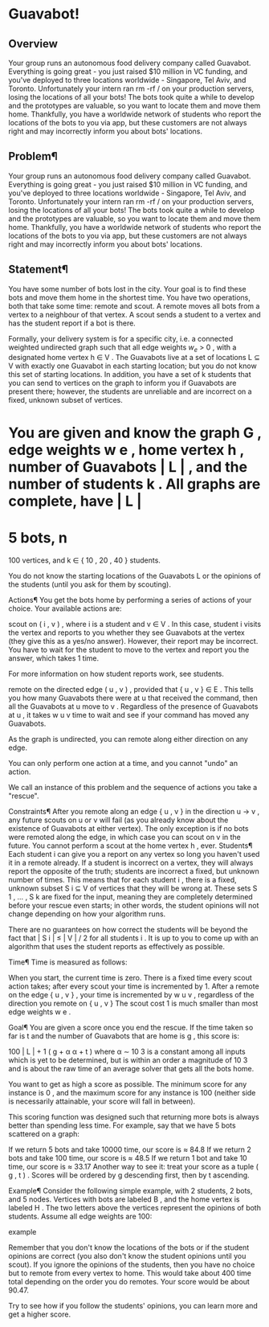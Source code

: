 # Guavabot!
## Overview 
Your group runs an autonomous food delivery company called Guavabot. Everything is going great - you just raised $10 million in VC funding, and you've deployed to three locations worldwide - Singapore, Tel Aviv, and Toronto. Unfortunately your intern ran rm -rf / on your production servers, losing the locations of all your bots! The bots took quite a while to develop and the prototypes are valuable, so you want to locate them and move them home. Thankfully, you have a worldwide network of students who report the locations of the bots to you via app, but these customers are not always right and may incorrectly inform you about bots' locations.

## Problem¶
Your group runs an autonomous food delivery company called Guavabot. Everything is going great - you just raised $10 million in VC funding, and you've deployed to three locations worldwide - Singapore, Tel Aviv, and Toronto. Unfortunately your intern ran rm -rf / on your production servers, losing the locations of all your bots! The bots took quite a while to develop and the prototypes are valuable, so you want to locate them and move them home. Thankfully, you have a worldwide network of students who report the locations of the bots to you via app, but these customers are not always right and may incorrectly inform you about bots' locations.

## Statement¶
You have some number of bots lost in the city. Your goal is to find these bots and move them home in the shortest time. You have two operations, both that take some time: remote and scout. A remote moves all bots from a vertex to a neighbour of that vertex. A scout sends a student to a vertex and has the student report if a bot is there.

Formally, your delivery system is for a specific city, i.e. a connected weighted undirected graph such that all edge weights 
$w_e$ > 0
, with a designated home vertex 
h
∈
V
. The Guavabots live at a set of locations 
L
⊆
V
 with exactly one Guavabot in each starting location; but you do not know this set of starting locations. In addition, you have a set of 
k
 students that you can send to vertices on the graph to inform you if Guavabots are present there; however, the students are unreliable and are incorrect on a fixed, unknown subset of vertices.

You are given and know the graph 
G
, edge weights 
w
e
, home vertex 
h
, number of Guavabots 
|
L
|
, and the number of students 
k
. All graphs are complete, have 
|
L
|
=
5
 bots, 
n
=
100
 vertices, and 
k
∈
{
10
,
20
,
40
}
 students.

You do not know the starting locations of the Guavabots 
L
 or the opinions of the students (until you ask for them by scouting).

Actions¶
You get the bots home by performing a series of actions of your choice. Your available actions are:

scout on 
(
i
,
v
)
, where 
i
 is a student and 
v
∈
V
. In this case, student 
i
 visits the vertex and reports to you whether they see Guavabots at the vertex (they give this as a yes/no answer). However, their report may be incorrect. You have to wait for the student to move to the vertex and report you the answer, which takes 1 time.

For more information on how student reports work, see students.

remote on the directed edge 
(
u
,
v
)
, provided that 
{
u
,
v
}
∈
E
. This tells you how many Guavabots there were at 
u
 that received the command, then all the Guavabots at 
u
 move to 
v
. Regardless of the presence of Guavabots at 
u
, it takes 
w
u
v
 time to wait and see if your command has moved any Guavabots.

As the graph is undirected, you can remote along either direction on any edge.

You can only perform one action at a time, and you cannot "undo" an action.

We call an instance of this problem and the sequence of actions you take a "rescue".

Constraints¶
After you remote along an edge 
{
u
,
v
}
 in the direction 
u
→
v
, any future scouts on 
u
 or 
v
 will fail (as you already know about the existence of Guavabots at either vertex). The only exception is if no bots were remoted along the edge, in which case you can scout on 
v
 in the future.
You cannot perform a scout at the home vertex 
h
, ever.
Students¶
Each student 
i
 can give you a report on any vertex so long you haven't used it in a remote already. If a student is incorrect on a vertex, they will always report the opposite of the truth; students are incorrect a fixed, but unknown number of times. This means that for each student 
i
, there is a fixed, unknown subset 
S
i
⊆
V
 of vertices that they will be wrong at. These sets 
S
1
,
…
,
S
k
 are fixed for the input, meaning they are completely determined before your rescue even starts; in other words, the student opinions will not change depending on how your algorithm runs.

There are no guarantees on how correct the students will be beyond the fact that 
|
S
i
|
≤
|
V
|
/
2
 for all students 
i
. It is up to you to come up with an algorithm that uses the student reports as effectively as possible.

Time¶
Time is measured as follows:

When you start, the current time is zero.
There is a fixed time every scout action takes; after every scout your time is incremented by 1.
After a remote on the edge 
{
u
,
v
}
, your time is incremented by 
w
u
v
, regardless of the direction you remote on 
{
u
,
v
}
The scout cost 
1
 is much smaller than most edge weights 
w
e
.

Goal¶
You are given a score once you end the rescue. If the time taken so far is 
t
 and the number of Guavabots that are home is 
g
, this score is:

100
|
L
|
+
1
(
g
+
α
α
+
t
)
where 
α
∼
10
3
 is a constant among all inputs which is yet to be determined, but is within an order a magnitude of 
10
3
 and is about the raw time of an average solver that gets all the bots home.

You want to get as high a score as possible. The minimum score for any instance is 
0
, and the maximum score for any instance is 
100
 (neither side is necessarily attainable, your score will fall in between).

This scoring function was designed such that returning more bots is always better than spending less time. For example, say that we have 5 bots scattered on a graph:

If we return 5 bots and take 10000 time, our score is 
≈
84.8
If we return 2 bots and take 100 time, our score is 
≈
48.5
If we return 1 bot and take 10 time, our score is 
≈
33.17
Another way to see it: treat your score as a tuple 
(
g
,
t
)
. Scores will be ordered by 
g
 descending first, then by 
t
 ascending.

Example¶
Consider the following simple example, with 2 students, 2 bots, and 5 nodes. Vertices with bots are labeled 
B
, and the home vertex is labeled 
H
. The two letters above the vertices represent the opinions of both students. Assume all edge weights are 100:

example

Remember that you don't know the locations of the bots or if the student opinions are correct (you also don't know the student opinions until you scout). If you ignore the opinions of the students, then you have no choice but to remote from every vertex to home. This would take about 400 time total depending on the order you do remotes. Your score would be about 90.47.

Try to see how if you follow the students' opinions, you can learn more and get a higher score.
